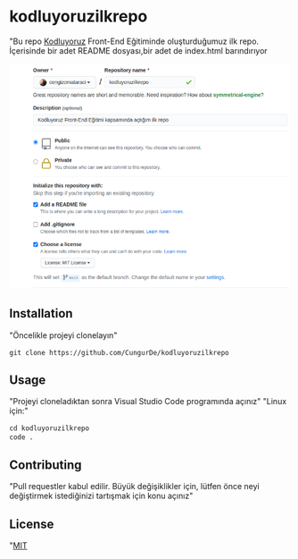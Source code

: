 # kodluyoruzilkrepo

"Bu repo [Kodluyoruz](https://www.kodluyoruz.org) Front-End Eğitiminde oluşturduğumuz ilk repo. İçerisinde bir adet README dosyası,bir adet de index.html barındırıyor

![](https://github.com/Kodluyoruz/taskforce/blob/main/git/odev1/figures/github.png?raw=true)



## Installation
"Öncelikle projeyi clonelayın"

```
git clone https://github.com/CungurDe/kodluyoruzilkrepo
```



## Usage
"Projeyi cloneladıktan sonra Visual Studio Code programında açınız"
"Linux için:"

```
cd kodluyoruzilkrepo
code .
```



## Contributing
"Pull requestler kabul edilir. Büyük değişiklikler için, lütfen önce neyi değiştirmek istediğinizi tartışmak için konu açınız"
## License
"[MIT](https://choosealicense.com/licenses/mit/)
